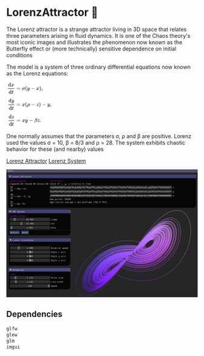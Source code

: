 # LorenzAttractor :butterfly:

The Lorenz attractor is a strange attractor living in 3D space that relates three parameters arising in fluid dynamics. It is one of the Chaos theory's most iconic images and illustrates the phenomenon now known as the Butterfly effect or (more technically) sensitive dependence on initial conditions

The model is a system of three ordinary differential equations now known as the Lorenz equations:

![alt text](https://github.com/MorcilloSanz/LorenzAttractor/blob/main/img/lorenzSystem.png)

One normally assumes that the parameters σ, ρ and β are positive. Lorenz used the values σ = 10, β = 8/3 and ρ = 28. The system exhibits chaotic behavior for these (and nearby) values

[Lorenz Attractor](https://mathworld.wolfram.com/LorenzAttractor.html)
[Lorenz System](https://en.wikipedia.org/wiki/Lorenz_system)

![alt text](https://github.com/MorcilloSanz/LorenzAttractor/blob/main/img/img.png)

## Dependencies

```
glfw
glew
glm
imgui
```

